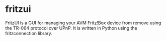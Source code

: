 # fritzui

FritzUI is a GUI for managing your AVM Fritz!Box device from remove using the TR-064 protocol over UPnP. It is written in Python using the fritzconnection library.